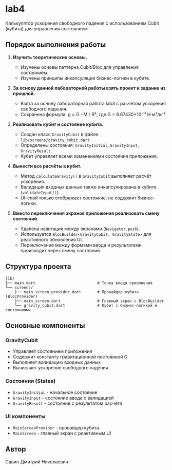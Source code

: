 # lab4

Калькулятор ускорения свободного падения с использованием Cubit (кубита) для управления состоянием.

## Порядок выполнения работы

1. **Изучить теоретические основы.**
   - Изучены основы паттерна Cubit/Bloc для управления состоянием.
   - Изучены принципы инкапсуляции бизнес-логики в кубите.

2. **За основу данной лабораторной работы взять проект и задание из прошлой.**
   - Взята за основу лабораторная работа lab3 с расчётом ускорения свободного падения.
   - Сохранена формула: g = G · M / R², где G = 6.67430×10⁻¹¹ Н·м²/кг².

3. **Реализовать кубит и состояние кубита.**
   - Создан класс `GravityCubit` в файле `lib/screens/gravity_cubit.dart`.
   - Определены состояния: `GravityInitial`, `GravityInput`, `GravityResult`.
   - Кубит управляет всеми изменениями состояния приложения.

4. **Вынести все расчёты в кубит.**
   - Метод `calculateGravity()` в `GravityCubit` выполняет расчёт ускорения.
   - Валидация входных данных также инкапсулирована в кубите (`validateInput()`).
   - UI-слой только отображает состояние, не содержит бизнес-логики.

5. **Вместо переключения экранов приложения реализовать смену состояний.**
   - Удалена навигация между экранами (`Navigator.push`).
   - Используется `BlocBuilder<GravityCubit, GravityState>` для реактивного обновления UI.
   - Переключение между формами ввода и результатами происходит через смену состояний.

## Структура проекта

```
lib/
├── main.dart                           # Точка входа приложения
└── screens/
    ├── main_screen_provider.dart       # Провайдер кубита (BlocProvider)
    ├── main_screen.dart                # Главный экран с BlocBuilder
    └── gravity_cubit.dart              # Кубит с бизнес-логикой и состояниями
```

## Основные компоненты

### GravityCubit
- Управляет состоянием приложения
- Содержит константу гравитационной постоянной G
- Выполняет валидацию входных данных
- Вычисляет ускорение свободного падения

### Состояния (States)
- `GravityInitial` - начальное состояние
- `GravityInput` - состояние ввода с валидацией
- `GravityResult` - состояние с результатом расчёта

### UI компоненты
- `MainScreenProvider` - провайдер кубита
- `MainScreen` - главный экран с реактивным UI

## Автор

Савин Дмитрий Николаевич